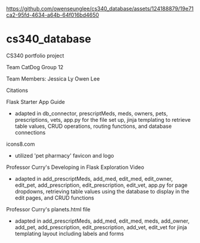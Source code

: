 



https://github.com/owenseunglee/cs340_database/assets/124188879/19e71ca2-95fd-4634-a64b-64f016bd4650




# cs340_database
CS340 portfolio project

Team CatDog
Group 12

Team Members:
Jessica Ly
Owen Lee

Citations

Flask Starter App Guide
- adapted in db_connector, prescriptMeds, meds, owners, pets, prescriptions, vets, app.py for the file set up, jinja templating to retrieve table values, CRUD operations, routing functions, and database connections

icons8.com
- utilized 'pet pharmacy' favicon and logo

Professor Curry's Developing in Flask Exploration Video
- adapted in add_prescriptMeds, add_med, edit_med, edit_owner, edit_pet, add_prescription, edit_prescription, edit_vet, app.py for page dropdowns, retrieving table values using the database to display in the edit pages, and CRUD functions

Professor Curry's planets.html file
- adapted in add_prescriptMeds, add_med, edit_med, meds, add_owner, add_pet, add_prescription, edit_prescription, add_vet, edit_vet for jinja templating layout including labels and forms
